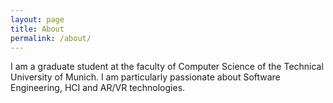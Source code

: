 ```yaml
---
layout: page
title: About
permalink: /about/
---
```


I am a graduate student at the faculty of Computer Science of the Technical University of Munich. I am particularly passionate
about Software Engineering, HCI and AR/VR technologies.  
